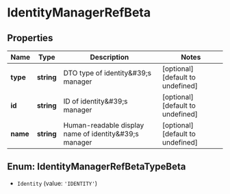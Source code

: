 # IdentityManagerRefBeta

## Properties

Name | Type | Description | Notes
------------ | ------------- | ------------- | -------------
**type** | **string** | DTO type of identity\&#39;s manager | [optional] [default to undefined]
**id** | **string** | ID of identity\&#39;s manager | [optional] [default to undefined]
**name** | **string** | Human-readable display name of identity\&#39;s manager | [optional] [default to undefined]



## Enum: IdentityManagerRefBetaTypeBeta


* `Identity` (value: `'IDENTITY'`)



